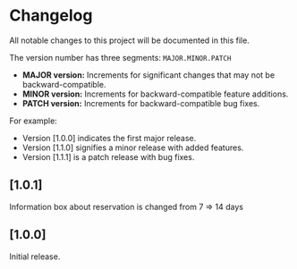 <!-- START_METADATA
---
title: Shopware Changelog
sidebar_position: 100
description: All notable changes to the Shopware plugin will be documented in this file.
pagination_next: null
pagination_prev: null
---
END_METADATA -->

# Changelog

All notable changes to this project will be documented in this file.

The version number has three segments: `MAJOR.MINOR.PATCH`

- **MAJOR version:** Increments for significant changes that may not be backward-compatible.
- **MINOR version:** Increments for backward-compatible feature additions.
- **PATCH version:** Increments for backward-compatible bug fixes.

For example:

- Version [1.0.0] indicates the first major release.
- Version [1.1.0] signifies a minor release with added features.
- Version [1.1.1] is a patch release with bug fixes.


## [1.0.1]

Information box about reservation is changed from 7 => 14 days

## [1.0.0]

Initial release.
